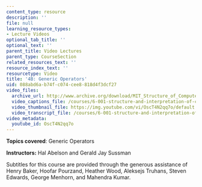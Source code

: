 ```yaml
---
content_type: resource
description: ''
file: null
learning_resource_types:
- Lecture Videos
optional_tab_title: ''
optional_text: ''
parent_title: Video Lectures
parent_type: CourseSection
related_resources_text: ''
resource_index_text: ''
resourcetype: Video
title: '4B: Generic Operators'
uid: 088abd6a-b74f-c074-cee8-818d4f3dcf27
video_files:
  archive_url: http://www.archive.org/download/MIT_Structure_of_Computer_Programs_1986/lec4b.mp4
  video_captions_file: /courses/6-001-structure-and-interpretation-of-computer-programs-spring-2005/d4ad18f025a4555cbf7a3821239ce2ed_OscT4N2qq7o.vtt
  video_thumbnail_file: https://img.youtube.com/vi/OscT4N2qq7o/default.jpg
  video_transcript_file: /courses/6-001-structure-and-interpretation-of-computer-programs-spring-2005/b31a4b69d5162b24879fa9318c2ef884_OscT4N2qq7o.pdf
video_metadata:
  youtube_id: OscT4N2qq7o
---
```


**Topics covered**: Generic Operators

**Instructors:** Hal Abelson and Gerald Jay Sussman

Subtitles for this course are provided through the generous assistance of Henry Baker, Hoofar Pourzand, Heather Wood, Aleksejs Truhans, Steven Edwards, George Menhorn, and Mahendra Kumar.